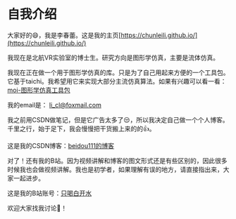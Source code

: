 # 自我介绍
大家好的😄，我是李春蕾。这是我的主页[https://chunleili.github.io/](https://chunleili.github.io/)

我现在是北航VR实验室的博士生。研究方向是图形学仿真，主要是流体仿真。

我现在正在做一个用于图形学仿真的库。只是为了自己用起来方便的一个工具包。它基于taichi。我希望用它来实现大部分主流仿真算法。如果有兴趣可以看一看：
[moi-图形学仿真工具包](https://github.com/chunleili/moi)

我的email是： li_cl@foxmail.com

我之前用CSDN做笔记，但是它广告太多了😒，所以我决定自己做一个个人博客。千里之行，始于足下，我会慢慢把干货搬上来的的👍。

这是我的CSDN博客：[beidou111的博客](https://blog.csdn.net/weixin_43940314?spm=1011.2415.3001.5343)

对了！还有我的B站。因为视频讲解和博客的图文形式还是有些区别的，因此很多时候我也会做视频讲解。我也是初学者，如果理解有误的地方，请直接指出来，大家一起进步。

这是我的B站账号：[只喝白开水](https://space.bilibili.com/2411870/)

欢迎大家找我讨论👏！
